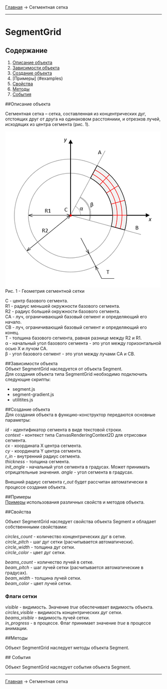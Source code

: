 <a href="../../readme.ru.html">Главная</a> → Сегментная сетка  

***

# SegmentGrid

## Содержание
1. [Описание объекта](#description)  
2. [Зависимости объекта](#dependencies)
3. [Создание объекта](#constructor)  
4. [Примеры] (#examples)  
5. [Свойства](#properties)  
6. [Методы](#methods)  
7. [События](#events)  

##<a id="description"></a>Описание объекта

Сегментная сетка – сетка, составленная из концентрических дуг, отстоящих друг от друга на одинаковом расстояниии, и отрезков лучей, исходящих из центра сегмента (рис. 1).

![SegmentGridGeometry](../../docs/images/segment_grid_geometry.png)  
Рис. 1 - Геометрия сегментной сетки

C - центр базового сегмента.  
R1 - радиус меньшей окружности базового сегмента.  
R2 - радиус большей окружности базового сегмента.  
CA - луч, ограничивающий базовый сегмент и определяющий его начало.  
CB - луч, ограничивающий базовый сегмент и определяющий его конец.  
T - толщина базового сегмента, равная разнице между R2 и R1.  
α - начальный угол базового сегмента - это угол между горизонтальной осью X и лучом CA.  
β - угол базового сегмент - это угол между лучами CA и CB.  

##<a id="dependencies"></a>Зависимости объекта  
Объект SegmentGrid наследуется от объекта Segment.  
Для создания объекта типа SegmentGrid необходимо подключить следующие скрипты:  

* segment.js  
* segment-gradient.js  
* utilitites.js  

##<a id="constructor"></a>Создание объекта  
Для создания объекта в функцию-конструктор передаются основные параметры:   
>
*id* - идентификатор сегмента в виде текстовой строки.  
*context* - контекст типа CanvasRenderingContext2D для отрисовки сегмента.  
*cx* - координата X центра сегмента.  
*cy* - координата Y центра сегмента.  
*r_in* - внутренний радиус сегмента.  
*thickness* - толщина сегмента.  
*init_angle* - начальный угол сегмента в градусах. Может принимать отрицательные значения. 
*angle* - угол сегмента в градусах.

Внешний радиус сегмента *r_out* будет рассчитан автоматически в процессе создания объекта.

##<a id="examples"></a>Примеры  
<a href="../../examples/round-radar-examples.html" target="_blank">Примеры</a> использования различных свойств и методов объекта.  

##<a id="properties"></a>Свойства

Объект SegmentGrid наследует свойства объекта Segment и обладает собственнными свойствами:  
>
*circles_count* - количество концентрических дуг в сетке.  
*circle_pitch* - шаг дуг сетки (расчитывается автоматически).  
*circle_width* - толщина дуг сетки.  
*circle_color* - цвет дуг сетки.  

>
*beams_count* - количество лучей в сетке.  
*beam_pitch* - шаг лучей сетки (расчитывается автоматические в градусах).  
*beam_width* - толщина лучей сетки.  
*beam_color* - цвет лучей сетки.  

### Флаги сетки
>
*visible* - видимость. Значение *true* обеспечивает видимость объекта.  
*circles_visible* - видимость концентрических дуг сетки.  
*beams_visible* - видимость лучей сетки.  
*in_progress* - в процессе. Флаг принимает значение *true* в процессе анимации.  

##<a id="methods"></a>Методы

Объект SegmentGrid наследует методы объекта Segment.  

##<a id="events"></a> События

Объект SegmentGrid наследует события объекта Segment.  

***

<a href="../../readme.ru.html">Главная</a> → Сегментная сетка  